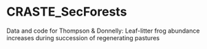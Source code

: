# CRASTE_SecForests
Data and code for Thompson &amp; Donnelly: Leaf-litter frog abundance increases during succession of regenerating pastures 
